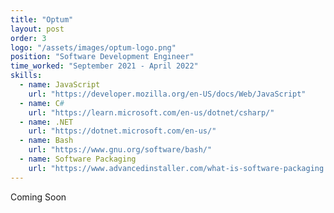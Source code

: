 ```yaml
---
title: "Optum"
layout: post
order: 3
logo: "/assets/images/optum-logo.png"
position: "Software Development Engineer"
time_worked: "September 2021 - April 2022"
skills:
  - name: JavaScript
    url: "https://developer.mozilla.org/en-US/docs/Web/JavaScript"
  - name: C#
    url: "https://learn.microsoft.com/en-us/dotnet/csharp/"
  - name: .NET
    url: "https://dotnet.microsoft.com/en-us/"
  - name: Bash
    url: "https://www.gnu.org/software/bash/"
  - name: Software Packaging
    url: "https://www.advancedinstaller.com/what-is-software-packaging.html"
---
```


Coming Soon
